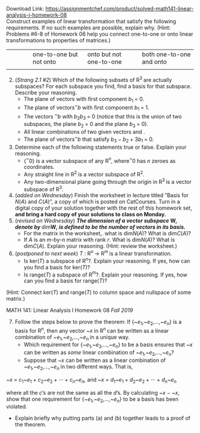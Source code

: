 Download Link: https://assignmentchef.com/product/solved-math141-linear-analysis-i-homework-08
<br>
Construct examples of linear transformation that satisfy the following requirements. If no such examples are possible, explain why. (Hint: Problems #6-8 of Homework 06 help you connect one-to-one or onto linear transformations to properties of matrices.)

<table width="580">

 <tbody>

  <tr>

   <td width="68"></td>

   <td width="171">one-to-one but not onto</td>

   <td width="171">onto but not one-to-one</td>

   <td width="171">both one-to-one and onto</td>

  </tr>

  <tr>

   <td width="68"></td>

   <td width="171"></td>

   <td width="171"></td>

   <td width="171"></td>

  </tr>

 </tbody>

</table>

<ol start="2">

 <li>(<em>Strang </em><em>2.1 #2</em>) Which of the following subsets of R<sup>3 </sup>are actually subspaces? For each subspace you find, find a basis for that subspace. Describe your reasoning.

  <ul>

   <li>The plane of vectors with first component <em>b</em><sub>1 </sub>= 0.</li>

   <li>The plane of vectors<em><sup>~</sup></em><em>b </em>with first component <em>b</em><sub>1 </sub>= 1.</li>

   <li>The vectors <em><sup>~</sup></em><em>b </em>with <em>b</em><sub>2</sub><em>b</em><sub>3 </sub>= 0 (notice that this is the union of two subspaces, the plane <em>b</em><sub>2 </sub>= 0 and the plane <em>b</em><sub>3 </sub>= 0).</li>

   <li>All linear combinations of two given vectors and  .</li>

   <li>The plane of vectors<em><sup>~</sup></em><em>b </em>that satisfy <em>b</em><sub>3 </sub>− <em>b</em><sub>2 </sub>+ 3<em>b</em><sub>1 </sub>= 0.</li>

  </ul></li>

 <li>Determine each of the following statements true or false. Explain your reasoning.

  <ul>

   <li>{<em><sup>~</sup></em>0} is a vector subspace of any R<em><sup>n</sup></em>, where<em><sup>~</sup></em>0 has <em>n </em>zeroes as coordinates.</li>

   <li>Any straight line in R<sup>2 </sup>is a vector subspace of R<sup>2</sup>.</li>

   <li>Any two-dimensional plane going through the origin in R<sup>3 </sup>is a vector subspace of R<sup>3</sup>.</li>

  </ul></li>

 <li>(<em>added on Wednesday</em>) Finish the worksheet in lecture titled ”Basis for <em>N</em>(<em>A</em>) and <em>C</em>(<em>A</em>)”, a copy of which is posted on CatCourses. Turn in a digital copy of your solution together with the rest of this homework set, <strong>and bring a hard copy of your solutions to class on Monday.</strong></li>

 <li>(<em>revised on Wednesday</em>) <strong><em>The dimension of a vector subspace </em></strong><strong>W<em>, denote by </em></strong>dim<strong>W</strong><strong><em>, is defined to be the number of vectors in its basis.</em></strong>

  <ul>

   <li>For the matrix in the worksheet,. what is dim<em>N</em>(<em>A</em>)? What is dim<em>C</em>(<em>A</em>)?</li>

   <li>If <em>A </em>is an <em>m</em>-by-<em>n </em>matrix with rank <em>r</em>. What is dim<em>N</em>(<em>A</em>)? What is dim<em>C</em>(<em>A</em>). Explain your reasoning. (Hint: review the worksheet.)</li>

  </ul></li>

 <li>(<em>postponed to next week</em>) <em>T </em>: R<em><sup>n </sup></em>→ R<em><sup>m </sup></em>is a linear transformation.

  <ul>

   <li>Is ker(<em>T</em>) a subspace of R<em><sup>n</sup></em>?. Explain your reasoning. If yes, how can you find a basis for ker(<em>T</em>)?</li>

   <li>Is range(<em>T</em>) a subspace of R<em><sup>m</sup></em>?. Explain your reasoning. If yes, how can you find a basis for range(<em>T</em>)?</li>

  </ul></li>

</ol>

(Hint: Connect ker(<em>T</em>) and range(<em>T</em>) to column space and nullspace of some matrix.)

MATH 141: Linear Analysis I                                              Homework 08                                                                               <em>Fall 2019</em>

<ol start="7">

 <li>Follow the steps below to prove the theorem: If {<em>~e</em><sub>1</sub><em>,~e</em><sub>2</sub><em>,…,~e<sub>n</sub></em>} is a basis for R<em><sup>n</sup></em>, then any vector <em>~x </em>in R<em><sup>n </sup></em>can be written as a linear combination of <em>~e</em><sub>1</sub><em>,~e</em><sub>2</sub><em>,…,~e<sub>n </sub></em>in a unique way.

  <ul>

   <li>Which requirement for {<em>~e</em><sub>1</sub><em>,~e</em><sub>2</sub><em>,…,~e<sub>n</sub></em>} to be a basis ensures that <em>~x </em>can be written as <em>some </em>linear combination of <em>~e</em><sub>1</sub><em>,~e</em><sub>2</sub><em>,…,~e<sub>n</sub></em>?</li>

   <li>Suppose that <em>~x </em>can be written as a linear combination of <em>~e</em><sub>1</sub><em>,~e</em><sub>2</sub><em>,…,~e<sub>n </sub></em>in two different ways. That is,</li>

  </ul></li>

</ol>

<em>~x </em>= <em>c</em><sub>1</sub><em>~e</em><sub>1 </sub>+ <em>c</em><sub>2</sub><em>~e</em><sub>2 </sub>+ ··· + <em>c<sub>n</sub>~e<sub>n</sub>,       </em>and      <em>~x </em>= <em>d</em><sub>1</sub><em>~e</em><sub>1 </sub>+ <em>d</em><sub>2</sub><em>~e</em><sub>2 </sub>+ ··· + <em>d<sub>n</sub>~e<sub>n</sub></em>

where all the <em>c</em>’s are not the same as all the <em>d</em>’s. By calculating <em>~x </em>− <em>~x</em>, show that one requirement for {<em>~e</em><sub>1</sub><em>,~e</em><sub>2</sub><em>,…,~e<sub>n</sub></em>} to be a basis has been violated.

<ul>

 <li>Explain briefly why putting parts (a) and (b) together leads to a proof of the theorem.</li>

</ul>